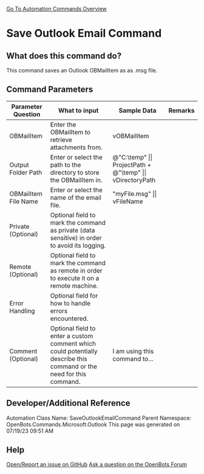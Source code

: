 <!--TITLE: Save Outlook Email Command -->
<!-- SUBTITLE: a command in the Microsoft Commands\Outlook group. -->
[Go To Automation Commands Overview](/automation-commands)


# Save Outlook Email Command


## What does this command do?
This command saves an Outlook OBMailItem as as .msg file.


## Command Parameters
| Parameter Question   	| What to input  	|  Sample Data 	| Remarks  	|
| ---                    | ---               | ---           | ---       |
|OBMailItem|Enter the OBMailItem to retrieve attachments from.|vOBMailItem||
|Output Folder Path|Enter or select the path to the directory to store the OBMailItem in.|@"C:\temp" \|\| ProjectPath + @"\temp" \|\| vDirectoryPath||
|OBMailItem File Name|Enter or select the name of the email file.|"myFile.msg" \|\| vFileName||
|Private (Optional)|Optional field to mark the command as private (data sensitive) in order to avoid its logging.|||
|Remote (Optional)|Optional field to mark the command as remote in order to execute it on a remote machine.|||
|Error Handling|Optional field for how to handle errors encountered.|||
|Comment (Optional)|Optional field to enter a custom comment which could potentially describe this command or the need for this command.|I am using this command to...||


## Developer/Additional Reference
Automation Class Name: SaveOutlookEmailCommand
Parent Namespace: OpenBots.Commands.Microsoft.Outlook
This page was generated on 07/19/23 09:51 AM


## Help
[Open/Report an issue on GitHub](https://github.com/OpenBotsAI/OpenBots.Studio/issues/new)
[Ask a question on the OpenBots Forum](https://openbots.ai/forums/)
